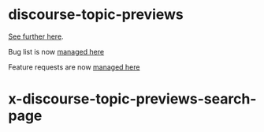 # discourse-topic-previews

[See further here](https://meta.discourse.org/t/topic-list-previews/101646).

Bug list is now [managed here](https://thepavilion.io/tags/c/open-source/bug-reports/topic-list-previews)

Feature requests are now [managed here](https://thepavilion.io/tags/c/open-source/feature-requests/topic-list-previews)
# x-discourse-topic-previews-search-page
